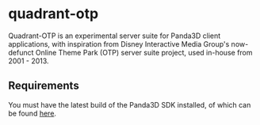 # quadrant-otp

Quadrant-OTP is an experimental server suite for Panda3D client applications, with inspiration from Disney Interactive Media Group's now-defunct Online Theme Park (OTP) server suite project, used in-house from 2001 - 2013.

## Requirements

You must have the latest build of the Panda3D SDK installed, of which can be found [here](https://www.panda3d.org/download.php?sdk&version=&version=1.9.4 "Panda3D 1.9.4 SDK").
